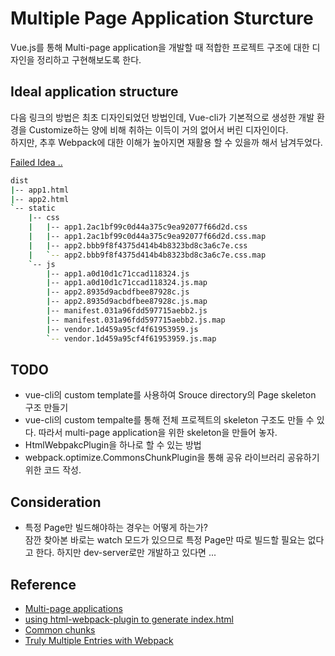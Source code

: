 # Multiple Page Application Sturcture

Vue.js를 통해 Multi-page application을 개발할 때 적합한 프로젝트 구조에 대한 디자인을 정리하고 구현해보도록 한다. 

## Ideal application structure

다음 링크의 방법은 최초 디자인되었던 방법인데, Vue-cli가 기본적으로 생성한 개발 환경을 Customize하는 양에 비해 취하는 이득이 거의 없어서 버린 디자인이다.  
하지만, 추후 Webpack에 대한 이해가 높아지면 재활용 할 수 있을까 해서 남겨두었다. 

[Failed Idea ..](./failed_idae.md)

```sh
dist
|-- app1.html
|-- app2.html
`-- static
    |-- css
    |   |-- app1.2ac1bf99c0d44a375c9ea92077f66d2d.css
    |   |-- app1.2ac1bf99c0d44a375c9ea92077f66d2d.css.map
    |   |-- app2.bbb9f8f4375d414b4b8323bd8c3a6c7e.css
    |   `-- app2.bbb9f8f4375d414b4b8323bd8c3a6c7e.css.map
    `-- js
        |-- app1.a0d10d1c71ccad118324.js
        |-- app1.a0d10d1c71ccad118324.js.map
        |-- app2.8935d9acbdfbee87928c.js
        |-- app2.8935d9acbdfbee87928c.js.map
        |-- manifest.031a96fdd597715aebb2.js
        |-- manifest.031a96fdd597715aebb2.js.map
        |-- vendor.1d459a95cf4f61953959.js
        `-- vendor.1d459a95cf4f61953959.js.map
```

####


## TODO

* vue-cli의 custom template를 사용하여 Srouce directory의 Page skeleton 구조 만들기 
* vue-cli의 custom tempalte를 통해 전체 프로젝트의 skeleton 구조도 만들 수 있다. 따라서 multi-page application을 위한 skeleton을 만들어 놓자.
* HtmlWebpakcPlugin을 하나로 할 수 있는 방법 
* webpack.optimize.CommonsChunkPlugin을 통해 공유 라이브러리 공유하기 위한 코드 작성.

## Consideration

* 특정 Page만 빌드해야하는 경우는 어떻게 하는가?  
잠깐 찾아본 바로는 watch 모드가 있으므로 특정 Page만 따로 빌드할 필요는 없다고 한다. 하지만 dev-server로만 개발하고 있다면 ... 

## Reference

* [Multi-page applications](https://medium.com/a-beginners-guide-for-webpack-2/multi-page-applications-4ae2ebfabc37)
* [using html-webpack-plugin to generate index.html](https://medium.com/a-beginners-guide-for-webpack-2/index-html-using-html-webpack-plugin-85eabdb73474)
* [Common chunks](https://medium.com/a-beginners-guide-for-webpack-2/common-chunks-ba2b4335caea)
* [Truly Multiple Entries with Webpack](https://kuzzmi.com/blog/truly-multiple-entries-with-webpack/)
